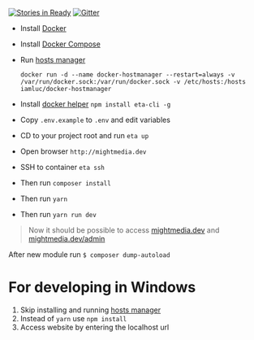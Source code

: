 [![Stories in Ready](https://badge.waffle.io/CodersAKL/MightMedia_TVS.png?label=ready&title=Ready)](http://waffle.io/CodersAKL/MightMedia_TVS) [![Gitter](http://img.shields.io/badge/chat-%23CodersAKL-blue.svg?style=plastic)](https://gitter.im/CodersAKL)

* Install [Docker](https://docs.docker.com/engine/installation/ubuntulinux/)
* Install [Docker Compose](https://docs.docker.com/compose/)
* Run [hosts manager](https://github.com/iamluc/docker-hostmanager)

    ```docker run -d --name docker-hostmanager --restart=always -v /var/run/docker.sock:/var/run/docker.sock -v /etc/hosts:/hosts iamluc/docker-hostmanager```

* Install [docker helper](https://github.com/nfq-eta/eta-cli) `npm install eta-cli -g`
* Copy `.env.example` to `.env` and edit variables
* CD to your project root and run `eta up`
* Open browser `http://mightmedia.dev`
* SSH to container `eta ssh`
* Then run `composer install`
* Then run `yarn`
* Then run `yarn run dev`
> Now it should be possible to access [mightmedia.dev](http://mightmedia.dev) and [mightmedia.dev/admin](http://mightmedia.dev/admin)

After new module run
`$ composer dump-autoload`

# For developing in Windows
 1. Skip installing and running [hosts manager](https://github.com/iamluc/docker-hostmanager)
 1. Instead of `yarn` use `npm install`
 1. Access website by entering the localhost url
